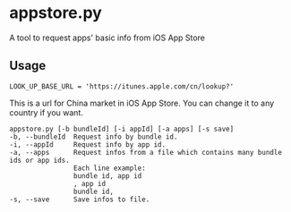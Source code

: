 # appstore.py
A tool to request apps' basic info from iOS App Store

## Usage

```
LOOK_UP_BASE_URL = 'https://itunes.apple.com/cn/lookup?'
```
This is a url for China market in iOS App Store. You can change it to any country if you want.

```
appstore.py [-b bundleId] [-i appId] [-a apps] [-s save]
-b, --bundleId  Request info by bundle id.
-i, --appId     Request info by app id.
-a, --apps      Request infos from a file which contains many bundle ids or app ids.
                Each line example:
                bundle id, app id
                , app id
                bundle id,
-s, --save      Save infos to file.
```